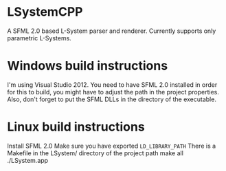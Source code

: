 LSystemCPP
==========
A SFML 2.0 based L-System parser and renderer. Currently supports only parametric L-Systems.

# Windows build instructions
I'm using Visual Studio 2012. You need to have SFML 2.0 installed in order for this to build, you might have to adjust
the path in the project properties. Also, don't forget to put the SFML DLLs in the directory of the executable.

# Linux build instructions
Install SFML 2.0
Make sure you have exported `LD_LIBRARY_PATH`
There is a Makefile in the LSystem/ directory of the project path
make all
./LSystem.app
